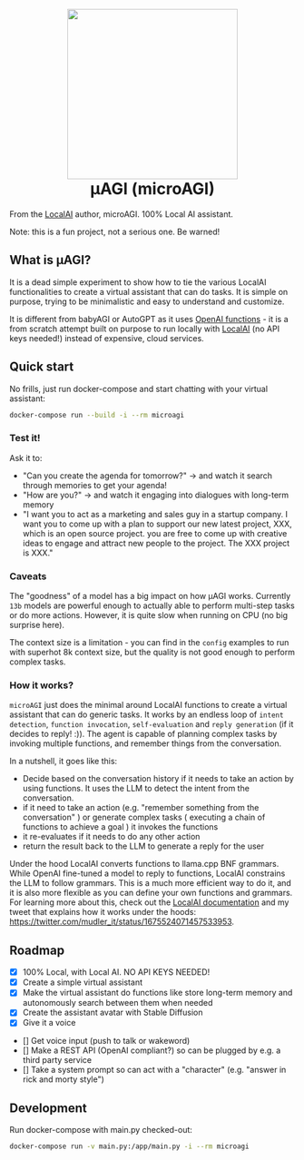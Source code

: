 <h1 align="center">
  <br>
  <img height="300" src="https://github.com/mudler/microAGI/assets/2420543/7717fafb-de72-4a2d-a47a-229fc64b5716"> <br>
    μAGI (microAGI)
<br>
</h1>

From the [LocalAI](https://localai.io) author, microAGI. 100% Local AI assistant.

Note: this is a fun project, not a serious one. Be warned!

## What is μAGI?

It is a dead simple experiment to show how to tie the various LocalAI functionalities to create a virtual assistant that can do tasks. It is simple on purpose, trying to be minimalistic and easy to understand and customize.

It is different from babyAGI or AutoGPT as it uses [OpenAI functions](https://openai.com/blog/function-calling-and-other-api-updates) - it is a from scratch attempt built on purpose to run locally with [LocalAI](https://localai.io) (no API keys needed!) instead of expensive, cloud services.

## Quick start

No frills, just run docker-compose and start chatting with your virtual assistant:

```bash
docker-compose run --build -i --rm microagi
```

### Test it!

Ask it to:

- "Can you create the agenda for tomorrow?"
  -> and watch it search through memories to get your agenda!
- "How are you?"
  -> and watch it engaging into dialogues with long-term memory
- "I want you to act as a marketing and sales guy in a startup company. I want you to come up with a plan to support our new latest project, XXX, which is an open source project. you are free to come up with creative ideas to engage and attract new people to the project. The XXX project is XXX."

### Caveats

The "goodness" of a model has a big impact on how μAGI works. Currently `13b` models are powerful enough to actually able to perform multi-step tasks or do more actions. However, it is quite slow when running on CPU (no big surprise here).

The context size is a limitation - you can find in the `config` examples to run with superhot 8k context size, but the quality is not good enough to perform complex tasks.

### How it works?

`microAGI` just does the minimal around LocalAI functions to create a virtual assistant that can do generic tasks. It works by an endless loop of `intent detection`, `function invocation`, `self-evaluation` and `reply generation` (if it decides to reply! :)). The agent is capable of planning complex tasks by invoking multiple functions, and remember things from the conversation.

In a nutshell, it goes like this:

- Decide based on the conversation history if it needs to take an action by using functions. It uses the LLM to detect the intent from the conversation.
- if it need to take an action (e.g. "remember something from the conversation" ) or generate complex tasks ( executing a chain of functions to achieve a goal ) it invokes the functions
- it re-evaluates if it needs to do any other action
- return the result back to the LLM to generate a reply for the user

Under the hood LocalAI converts functions to llama.cpp BNF grammars. While OpenAI fine-tuned a model to reply to functions, LocalAI constrains the LLM to follow grammars. This is a much more efficient way to do it, and it is also more flexible as you can define your own functions and grammars. For learning more about this, check out the [LocalAI documentation](https://localai.io/docs/llm) and my tweet that explains how it works under the hoods: https://twitter.com/mudler_it/status/1675524071457533953.

## Roadmap

- [x] 100% Local, with Local AI. NO API KEYS NEEDED!
- [x] Create a simple virtual assistant
- [x] Make the virtual assistant do functions like store long-term memory and autonomously search between them when needed
- [x] Create the assistant avatar with Stable Diffusion
- [x] Give it a voice 
- [] Get voice input (push to talk or wakeword)
- [] Make a REST API (OpenAI compliant?) so can be plugged by e.g. a third party service
- [] Take a system prompt so can act with a "character" (e.g. "answer in rick and morty style")

## Development

Run docker-compose with main.py checked-out:

```bash
docker-compose run -v main.py:/app/main.py -i --rm microagi
```